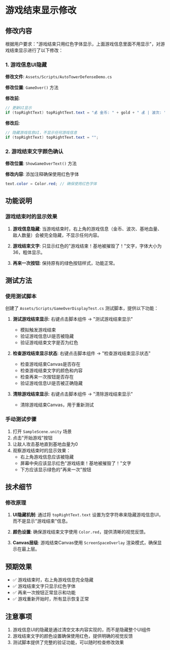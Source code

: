 # 游戏结束显示修改

## 修改内容

根据用户要求："游戏结束只用红色字体显示，上面游戏信息里面不用显示"，对游戏结束显示进行了以下修改：

### 1. 游戏信息UI隐藏

**修改文件**: `Assets/Scripts/AutoTowerDefenseDemo.cs`

**修改位置**: `GameOver()` 方法

**修改前**:
```csharp
// 更新UI显示
if (topRightText) topRightText.text = "💰 金币: " + gold + " 💰 | 波次: " + wave + " | 基地血量: 0 (游戏结束) | 敌人: 0";
```

**修改后**:
```csharp
// 隐藏游戏信息UI，不显示任何游戏信息
if (topRightText) topRightText.text = "";
```

### 2. 游戏结束文字颜色确认

**修改位置**: `ShowGameOverText()` 方法

**修改内容**: 添加注释确保使用红色字体
```csharp
text.color = Color.red; // 确保使用红色字体
```

## 功能说明

### 游戏结束时的显示效果

1. **游戏信息隐藏**: 当游戏结束时，右上角的游戏信息（金币、波次、基地血量、敌人数量）会被完全隐藏，不显示任何内容。

2. **游戏结束文字**: 只显示红色的"游戏结束！基地被摧毁了！"文字，字体大小为36，粗体显示。

3. **再来一次按钮**: 保持原有的绿色按钮样式，功能正常。

## 测试方法

### 使用测试脚本

创建了 `Assets/Scripts/GameOverDisplayTest.cs` 测试脚本，提供以下功能：

1. **测试游戏结束显示**: 右键点击脚本组件 → "测试游戏结束显示"
   - 模拟触发游戏结束
   - 验证游戏信息UI是否被隐藏
   - 验证游戏结束文字是否为红色

2. **检查游戏结束显示状态**: 右键点击脚本组件 → "检查游戏结束显示状态"
   - 检查游戏结束Canvas是否存在
   - 检查游戏结束文字的颜色和内容
   - 检查再来一次按钮是否存在
   - 验证游戏信息UI是否被正确隐藏

3. **清除游戏结束显示**: 右键点击脚本组件 → "清除游戏结束显示"
   - 清除游戏结束Canvas，用于重新测试

### 手动测试步骤

1. 打开 `SampleScene.unity` 场景
2. 点击"开始游戏"按钮
3. 让敌人攻击基地直到基地血量为0
4. 观察游戏结束时的显示效果：
   - 右上角游戏信息应该被隐藏
   - 屏幕中央应该显示红色"游戏结束！基地被摧毁了！"文字
   - 下方应该显示绿色的"再来一次"按钮

## 技术细节

### 修改原理

1. **UI隐藏机制**: 通过将 `topRightText.text` 设置为空字符串来隐藏游戏信息UI，而不是显示"游戏结束"信息。

2. **颜色设置**: 确保游戏结束文字使用 `Color.red`，提供清晰的视觉反馈。

3. **Canvas层级**: 游戏结束Canvas使用 `ScreenSpaceOverlay` 渲染模式，确保显示在最上层。

## 预期效果

- ✅ 游戏结束时，右上角游戏信息完全隐藏
- ✅ 游戏结束文字只显示红色字体
- ✅ 再来一次按钮正常显示和功能
- ✅ 游戏重新开始时，所有显示恢复正常

## 注意事项

1. 游戏信息UI的隐藏是通过清空文本内容实现的，而不是隐藏整个UI组件
2. 游戏结束文字的颜色设置确保使用红色，提供明确的视觉反馈
3. 测试脚本提供了完整的验证功能，可以随时检查修改效果 
